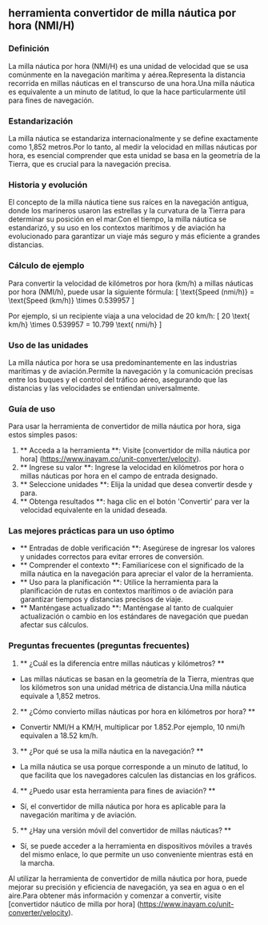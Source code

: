 ## herramienta convertidor de milla náutica por hora (NMI/H)

### Definición
La milla náutica por hora (NMI/H) es una unidad de velocidad que se usa comúnmente en la navegación marítima y aérea.Representa la distancia recorrida en millas náuticas en el transcurso de una hora.Una milla náutica es equivalente a un minuto de latitud, lo que la hace particularmente útil para fines de navegación.

### Estandarización
La milla náutica se estandariza internacionalmente y se define exactamente como 1,852 metros.Por lo tanto, al medir la velocidad en millas náuticas por hora, es esencial comprender que esta unidad se basa en la geometría de la Tierra, que es crucial para la navegación precisa.

### Historia y evolución
El concepto de la milla náutica tiene sus raíces en la navegación antigua, donde los marineros usaron las estrellas y la curvatura de la Tierra para determinar su posición en el mar.Con el tiempo, la milla náutica se estandarizó, y su uso en los contextos marítimos y de aviación ha evolucionado para garantizar un viaje más seguro y más eficiente a grandes distancias.

### Cálculo de ejemplo
Para convertir la velocidad de kilómetros por hora (km/h) a millas náuticas por hora (NMI/h), puede usar la siguiente fórmula:
\[ \text{Speed (nmi/h)} = \text{Speed (km/h)} \times 0.539957 \]

Por ejemplo, si un recipiente viaja a una velocidad de 20 km/h:
\[ 20 \text{ km/h} \times 0.539957 = 10.799 \text{ nmi/h} \]

### Uso de las unidades
La milla náutica por hora se usa predominantemente en las industrias marítimas y de aviación.Permite la navegación y la comunicación precisas entre los buques y el control del tráfico aéreo, asegurando que las distancias y las velocidades se entiendan universalmente.

### Guía de uso
Para usar la herramienta de convertidor de milla náutica por hora, siga estos simples pasos:
1. ** Acceda a la herramienta **: Visite [convertidor de milla náutica por hora] (https://www.inayam.co/unit-converter/velocity).
2. ** Ingrese su valor **: Ingrese la velocidad en kilómetros por hora o millas náuticas por hora en el campo de entrada designado.
3. ** Seleccione unidades **: Elija la unidad que desea convertir desde y para.
4. ** Obtenga resultados **: haga clic en el botón 'Convertir' para ver la velocidad equivalente en la unidad deseada.

### Las mejores prácticas para un uso óptimo
- ** Entradas de doble verificación **: Asegúrese de ingresar los valores y unidades correctos para evitar errores de conversión.
- ** Comprender el contexto **: Familiarícese con el significado de la milla náutica en la navegación para apreciar el valor de la herramienta.
- ** Uso para la planificación **: Utilice la herramienta para la planificación de rutas en contextos marítimos o de aviación para garantizar tiempos y distancias precisos de viaje.
- ** Manténgase actualizado **: Manténgase al tanto de cualquier actualización o cambio en los estándares de navegación que puedan afectar sus cálculos.

### Preguntas frecuentes (preguntas frecuentes)

1. ** ¿Cuál es la diferencia entre millas náuticas y kilómetros? **
- Las millas náuticas se basan en la geometría de la Tierra, mientras que los kilómetros son una unidad métrica de distancia.Una milla náutica equivale a 1,852 metros.

2. ** ¿Cómo convierto millas náuticas por hora en kilómetros por hora? **
- Convertir NMI/H a KM/H, multiplicar por 1.852.Por ejemplo, 10 nmi/h equivalen a 18.52 km/h.

3. ** ¿Por qué se usa la milla náutica en la navegación? **
- La milla náutica se usa porque corresponde a un minuto de latitud, lo que facilita que los navegadores calculen las distancias en los gráficos.

4. ** ¿Puedo usar esta herramienta para fines de aviación? **
- Sí, el convertidor de milla náutica por hora es aplicable para la navegación marítima y de aviación.

5. ** ¿Hay una versión móvil del convertidor de millas náuticas? **
- Sí, se puede acceder a la herramienta en dispositivos móviles a través del mismo enlace, lo que permite un uso conveniente mientras está en la marcha.

Al utilizar la herramienta de convertidor de milla náutica por hora, puede mejorar su precisión y eficiencia de navegación, ya sea en agua o en el aire.Para obtener más información y comenzar a convertir, visite [convertidor náutico de milla por hora] (https://www.inayam.co/unit-converter/velocity).